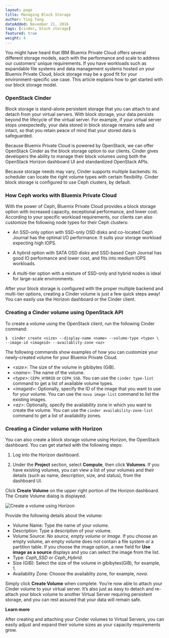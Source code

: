 ```yaml
---
layout: page
title: Managing Block Storage
author: Ying Tang
dateAdded: November 21, 2016
tags: [cinder, block storage]
featured: true
weight: 4
---
```


You might have heard that IBM Bluemix Private Cloud offers several different storage models, each with the performance and scale to address our customers’ unique requirements. If you have workloads such as expandable file systems and data management systems hosted on your Bluemix Private Cloud, block storage may be a good fit for your environment-specific use case. This article explains how to get started with our block storage model.

### OpenStack Cinder

Block storage is stand-alone persistent storage that you can attach to and detach from your virtual servers. With block storage, your data persists beyond the lifecycle of the virtual server. For example, if your virtual server stops unexpectedly, your data stored in block storage remains safe and intact, so that you retain peace of mind that your stored data is safeguarded.

Because Bluemix Private Cloud is powered by OpenStack, we can offer OpenStack Cinder as the block storage option to our clients. Cinder gives developers the ability to manage their block volumes using both the OpenStack Horizon dashboard UI and standardized OpenStack APIs.

Because storage needs may vary, Cinder supports multiple backends: its scheduler can locate the right volume types with certain flexibility. Cinder block storage is configured to use Ceph clusters, by default.

### How Ceph works with Bluemix Private Cloud

With the power of Ceph, Bluemix Private Cloud provides a block storage option with increased capacity, exceptional performance, and lower cost. According to your specific workload requirements, our clients can also customize the following node types for their Ceph clusters:

 * An SSD-only option with SSD-only OSD disks and co-located Ceph Journal has the optimal I/O performance. It suits your storage workload expecting high IOPS.
 
 * A hybrid option with SATA OSD disks and SSD-based Ceph Journal has good IO performance and lower cost, and fits into medium IOPS workloads.
 
 * A multi-tier option with a mixture of SSD-only and hybrid nodes is ideal for large-scale environments.

After your block storage is configured with the proper multiple backend and multi-tier options, creating a Cinder volume is just a few quick steps away! You can easily use the Horizon dashboard or the Cinder client.

### Creating a Cinder volume using OpenStack API

To create a volume using the OpenStack client, run the following Cinder command:

```
$  cinder create <size> --display-name <name> --volume-type <type> \
--image-id <imageid> --availablity-zone <az>
```

The following commands show examples of how you can customize your newly-created volume for your Bluemix Private Cloud.

* *\<size>*: The size of the volume in gibibytes (GiB).     
* *\<name>*: The name of the volume.
* *\<type>*: `CEPH_HYBRID` or `CEPH_SSD`. You can use the `cinder type-list` command to get a list of available volume types. 
* *\<imageid>*: Optionally, specify the ID of the image that you want to use for your volume. You can use the `nova image-list` command to list the existing images. 
* *\<az>*: Optionally, specify the availability zone in which you want to create the volume. You can use the `cinder availability-zone-list` command to get a list of availability zones. 

### Creating a Cinder volume with Horizon

You can also create a block storage volume using Horizon, the OpenStack dashboard. You can get started with the following steps:

1. Log into the Horizon dashboard.
    
2. Under the **Project** section, select **Compute**, then click **Volumes**. If you have existing volumes, you can view a list of your volumes and their details (such as name, description, size, and status), from the dashboard UI.

Click **Create Volume** on the upper right portion of the Horizon dashboard. The Create Volume dialog is displayed.

![Create a volume using Horizon](https://www.ibm.com/blogs/bluemix/wp-content/uploads/2016/10/create_volume-800x706.png)

Provide the following details about the volume:

* Volume Name: Type the name of your volume.
* Description: Type a description of your volume.
* Volume Source: *No source, empty volume* or *Image*. If you choose an empty volume, an empty volume does not contain a file system or a partition table. If you choose the image option, a new field for **Use image as a source** displays and you can select the image from the list.
* Type: *Ceph_SSD* or *Ceph_Hybrid*. 
* Size (GiB): Select the size of the volume in gibibytes(GiB), for example, 1. 
* Availability Zone: Choose the availablity zone, for example, *nova*. 

Simply click **Create Volume** when complete. You’re now able to attach your Cinder volume to your virtual server. It’s also just as easy to detach and re-attach your block volume to another Virtual Server requiring persistent storage, and you can rest assured that your data will remain safe.

**Learn more**

After creating and attaching your Cinder volumes to Virtual Servers, you can easily adjust and expand their volume sizes as your capacity requirements grow. 
